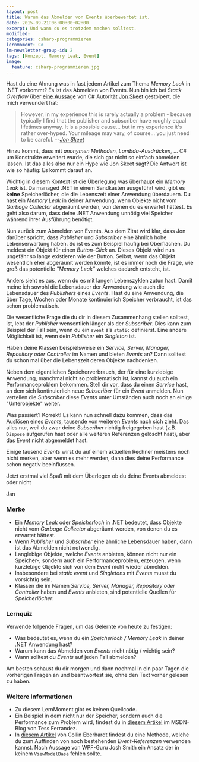 ```yaml
---
layout: post
title: Warum das Abmelden von Events überbewertet ist.
date: 2015-09-21T06:00:00+02:00
excerpt: Und wann du es trotzdem machen solltest.
modified:
categories: csharp-programmieren
lernmoment: C#
lm-newsletter-group-id: 2
tags: [Konzept, Memory Leak, Event]
image:
  feature: csharp-programmieren.jpg
---
```


Hast du eine Ahnung was in fast jedem Artikel zum Thema *Memory Leak* in .NET vorkommt? Es ist das Abmelden von Events. Nun bin ich bei *Stack Overflow* über [eine Aussage](http://stackoverflow.com/questions/4526829/why-and-how-to-avoid-event-handler-memory-leaks/4526840#4526840) von C# Autorität [Jon Skeet](http://stackoverflow.com/users/22656/jon-skeet) gestolpert, die mich verwundert hat:

> However, in my experience this is rarely actually a problem - because typically I find that the publisher and subscriber have roughly equal lifetimes anyway.
> It is a possible cause... but in my experience it's rather over-hyped. Your mileage may vary, of course... you just need to be careful.
> --<cite>[Jon Skeet](http://stackoverflow.com/a/4526840/5258906)</cite>

Hinzu kommt, dass mit *anonymen Methoden*, *Lambda-Ausdrücken*, ... C# um Konstrukte erweitert wurde, die sich gar nicht so einfach abmelden lassen. Ist das alles also nur ein Hype wie Jon Skeet sagt? Die Antwort ist wie so häufig: Es kommt darauf an. 

Wichtig in diesem Kontext ist die Überlegung was überhaupt ein *Memory Leak* ist. Da managed .NET in einem Sandkasten ausgeführt wird, gibt es **keine** Speicherlöcher, die die Lebenszeit einer Anwendung überdauern. Du hast ein *Memory Leak* in deiner Anwendung, wenn Objekte nicht vom *Garbage Collector* abgeräumt werden, von denen du es erwartet hättest. Es geht also darum, dass deine .NET Anwendung unnötig viel Speicher während ihrer Ausführung benötigt.

Nun zurück zum Abmelden von Events. Aus dem Zitat wird klar, dass Jon darüber spricht, dass *Publisher* und *Subscriber* eine ähnlich hohe Lebenserwartung haben. So ist es zum Beispiel häufig bei Oberflächen. Du meldest ein Objekt für einen *Button-Click* an. Dieses Objekt wird nun ungefähr so lange existieren wie der Button. Selbst, wenn das Objekt wesentlich eher abgeräumt werden könnte, ist es immer noch die Frage, wie groß das potentielle *"Memory Leak"* welches dadurch entsteht, ist.

Anders sieht es aus, wenn du es mit langen Lebenszyklen zutun hast. Damit meine ich sowohl die Lebensdauer der Anwendung wie auch die Lebensdauer des *Publishers* eines *Events*. Hast du eine Anwendung, die über Tage, Wochen oder Monate kontinuierlich Speicher verbraucht, ist das schon problematisch.

Die wesentliche Frage die du dir in diesem Zusammenhang stellen solltest, ist, lebt der *Publisher* wensentlich länger als der *Subscriber*. Dies kann zum Beispiel der Fall sein, wenn du ein `event` als `static` definierst. Eine andere Möglichkeit ist, wenn dein *Publisher* ein *Singleton* ist.

Haben deine Klassen beispielsweise ein *Service, Server, Manager, Repository oder Controller* im Namen und bieten *Events* an? Dann solltest du schon mal über die Lebenszeit deren Objekte nachdenken. 

Neben dem eigentlichen Speicherverbrauch, der für eine kurzlebige Anwendung, manchmal nicht so problematisch ist, kannst du auch ein Performanceproblem bekommen. Stell dir vor, dass du einen *Service* hast, an dem sich kontinuierlich neue *Subscriber* für ein *Event* anmelden. Nun verteilen die *Subscriber* diese *Events* unter Umständen auch noch an einige "Unterobjekte" weiter.

Was passiert? Korrekt! Es kann nun schnell dazu kommen, dass das Auslösen eines *Events*, tausende von weiteren *Events* nach sich zieht. Das alles nur, weil du zwar deine *Subscriber* richtig freigegeben hast (z.B. `Dispose` aufgerufen hast oder alle weiteren Referenzen gelöscht hast), aber das *Event* nicht abgemeldet hast.

Einige tausend *Events* wirst du auf einem aktuellen Rechner meistens noch nicht merken, aber wenn es mehr werden, dann dies deine Performance schon negativ beeinflussen.

Jetzt erstmal viel Spaß mit dem Überlegen ob du deine Events abmeldest oder nicht

Jan

### Merke

-	Ein *Memory Leak* oder *Speicherloch* in .NET bedeutet, dass Objekte nicht vom *Garbage Collector* abgeräumt werden, von denen du es erwartet hättest.
-	Wenn *Publisher* und *Subscriber* eine ähnliche Lebensdauer haben, dann ist das Abmelden nicht notwendig.
-	Langlebige Objekte, welche *Events* anbieten, können nicht nur ein Speicher-, sondern auch ein Performanceproblem, erzeugen, wenn kurzlebige Objekte sich von dem *Event* nicht wieder abmelden.
-	Insbesondere bei *static event* und *Singletons* mit *Events* musst du vorsichtig sein.
-	Klassen die im Namen *Service, Server, Manager, Repository oder Controller* haben und *Events* anbieten, sind potentielle Quellen für *Speicherlöcher*.

### Lernquiz 

Verwende folgende Fragen, um das Gelernte von heute zu festigen:

-	Was bedeutet es, wenn du ein *Speicherloch / Memory Leak* in deiner .NET Anwendung hast?
-	Warum kann das Abmelden von *Events* nicht nötig / wichtig sein?
-	Wann solltest du *Events* auf jeden Fall abmelden?

Am besten schaust du dir morgen und dann nochmal in ein paar Tagen die vorherigen Fragen an und beantwortest sie, ohne den Text vorher gelesen zu haben.

### Weitere Informationen

-	Zu diesem LernMoment gibt es keinen Quellcode.
-	Ein Beispiel in dem nicht nur der Speicher, sondern auch die Performance zum Problem wird, findest du in [diesem Artikel](http://blogs.msdn.com/b/tess/archive/2006/01/23/net-memory-leak-case-study-the-event-handlers-that-made-the-memory-baloon.aspx) im MSDN-Blog von Tess Ferrandez.
-	In [diesem Artikel](http://blog.scottlogic.com/2010/02/19/forcing-event-consumer-cleanup-without-weak-events.html) von Collin Eberhardt findest du eine Methode, welche du zum Auffinden von noch bestehenden *Event-Referenzen* verwenden kannst. Nach Aussage von WPF-Guru Josh Smith ein Ansatz der in keinem `ViewModelBase` fehlen sollte.

